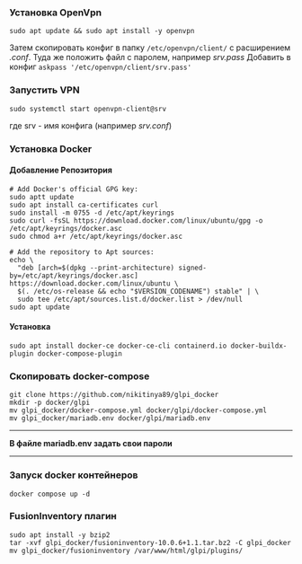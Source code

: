 ### Установка OpenVpn
```
sudo apt update && sudo apt install -y openvpn
```
Затем скопировать конфиг в папку `/etc/openvpn/client/` с расширением *.conf*. Туда же положить файл с паролем, например *srv.pass*
Добавить в конфиг `askpass '/etc/openvpn/client/srv.pass'`
### Запустить VPN
```
sudo systemctl start openvpn-client@srv
```
где srv - имя конфига (например *srv.conf*)
### Установка Docker
#### Добавление Репозитория
```
# Add Docker's official GPG key:
sudo aptt update
sudo apt install ca-certificates curl
sudo install -m 0755 -d /etc/apt/keyrings
sudo curl -fsSL https://download.docker.com/linux/ubuntu/gpg -o /etc/apt/keyrings/docker.asc
sudo chmod a+r /etc/apt/keyrings/docker.asc

# Add the repository to Apt sources:
echo \
  "deb [arch=$(dpkg --print-architecture) signed-by=/etc/apt/keyrings/docker.asc] https://download.docker.com/linux/ubuntu \
  $(. /etc/os-release && echo "$VERSION_CODENAME") stable" | \
  sudo tee /etc/apt/sources.list.d/docker.list > /dev/null
sudo apt update
```
#### Установка
```
sudo apt install docker-ce docker-ce-cli containerd.io docker-buildx-plugin docker-compose-plugin
```
### Скопировать docker-compose
```
git clone https://github.com/nikitinya89/glpi_docker
mkdir -p docker/glpi
mv glpi_docker/docker-compose.yml docker/glpi/docker-compose.yml
mv glpi_docker/mariadb.env docker/glpi/mariadb.env
```
---
**В файле mariadb.env задать свои пароли**

---
### Запуск docker контейнеров
```
docker compose up -d
```
### FusionInventory плагин
```
sudo apt install -y bzip2
tar -xvf glpi_docker/fusioninventory-10.0.6+1.1.tar.bz2 -C glpi_docker
mv glpi_docker/fusioninventory /var/www/html/glpi/plugins/
```
